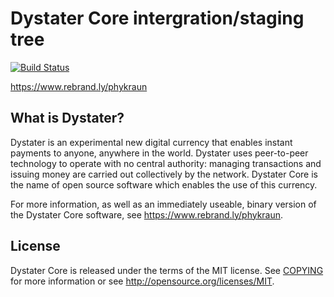 Dystater Core intergration/staging tree
=====================================

[![Build Status](N/A)](N/A)

https://www.rebrand.ly/phykraun

What is Dystater?
----------------

Dystater is an experimental new digital currency that enables instant payments to
anyone, anywhere in the world. Dystater uses peer-to-peer technology to operate
with no central authority: managing transactions and issuing money are carried
out collectively by the network. Dystater Core is the name of open source
software which enables the use of this currency.

For more information, as well as an immediately useable, binary version of
the Dystater Core software, see https://www.rebrand.ly/phykraun.

License
-------

Dystater Core is released under the terms of the MIT license. See [COPYING](COPYING)  for more
information or see http://opensource.org/licenses/MIT.






























